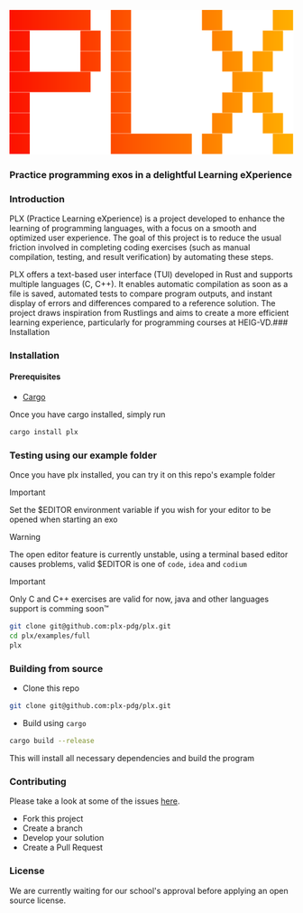 <center>

![logo of PLX](imgs/logo.svg)
</center>

### **P**ractice programming exos in a delightful **L**earning e**X**perience

### Introduction

PLX (Practice Learning eXperience) is a project developed to enhance the learning of programming languages, with a focus on a smooth and optimized user experience. The goal of this project is to reduce the usual friction involved in completing coding exercises (such as manual compilation, testing, and result verification) by automating these steps.

PLX offers a text-based user interface (TUI) developed in Rust and supports multiple languages (C, C++). It enables automatic compilation as soon as a file is saved, automated tests to compare program outputs, and instant display of errors and differences compared to a reference solution. The project draws inspiration from Rustlings and aims to create a more efficient learning experience, particularly for programming courses at HEIG-VD.### Installation

### Installation

#### Prerequisites

- [Cargo](https://www.rust-lang.org/tools/install)

Once you have cargo installed, simply run

```bash
cargo install plx
```

### Testing using our example folder

Once you have plx installed, you can try it on this repo's example folder

> [!IMPORTANT] 
> Set the $EDITOR environment variable if you wish for your editor to be opened when starting an exo

> [!WARNING] 
> The open editor feature is currently unstable, using a terminal based editor causes problems, valid $EDITOR is one of `code`, `idea` and `codium`

> [!IMPORTANT] 
> Only C and C++ exercises are valid for now, java and other languages support is comming soon™

```bash
git clone git@github.com:plx-pdg/plx.git
cd plx/examples/full
plx
```

### Building from source

- Clone this repo

```bash
git clone git@github.com:plx-pdg/plx.git
```

- Build using `cargo`

```bash
cargo build --release
```

This will install all necessary dependencies and build the program

### Contributing

Please take a look at some of the issues [here](https://github.com/plx-pdg/plx/issues).

- Fork this project
- Create a branch
- Develop your solution
- Create a Pull Request


### License

We are currently waiting for our school's approval before applying an open source license.

